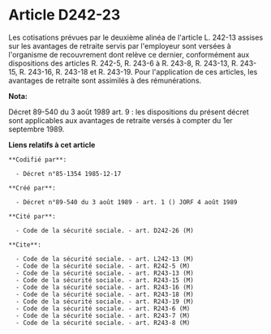 # Article D242-23

Les cotisations prévues par le deuxième alinéa de l'article L. 242-13 assises sur les avantages de retraite servis par
l'employeur sont versées à l'organisme de recouvrement dont relève ce dernier, conformément aux dispositions des articles R.
242-5, R. 243-6 à R. 243-8, R. 243-13, R. 243-15, R. 243-16, R. 243-18 et R. 243-19. Pour l'application de ces articles, les
avantages de retraite sont assimilés à des rémunérations.

**Nota:**

Décret 89-540 du 3 août 1989 art. 9 : les dispositions du présent décret sont applicables aux avantages de retraite versés à
compter du 1er septembre 1989.

**Liens relatifs à cet article**

	**Codifié par**:

	  - Décret n°85-1354 1985-12-17

	**Créé par**:

	  - Décret n°89-540 du 3 août 1989 - art. 1 () JORF 4 août 1989

	**Cité par**:

	  - Code de la sécurité sociale. - art. D242-26 (M)

	**Cite**:

	  - Code de la sécurité sociale. - art. L242-13 (M)
	  - Code de la sécurité sociale. - art. R242-5 (M)
	  - Code de la sécurité sociale. - art. R243-13 (M)
	  - Code de la sécurité sociale. - art. R243-15 (M)
	  - Code de la sécurité sociale. - art. R243-16 (M)
	  - Code de la sécurité sociale. - art. R243-18 (M)
	  - Code de la sécurité sociale. - art. R243-19 (M)
	  - Code de la sécurité sociale. - art. R243-6 (M)
	  - Code de la sécurité sociale. - art. R243-7 (M)
	  - Code de la sécurité sociale. - art. R243-8 (M)
